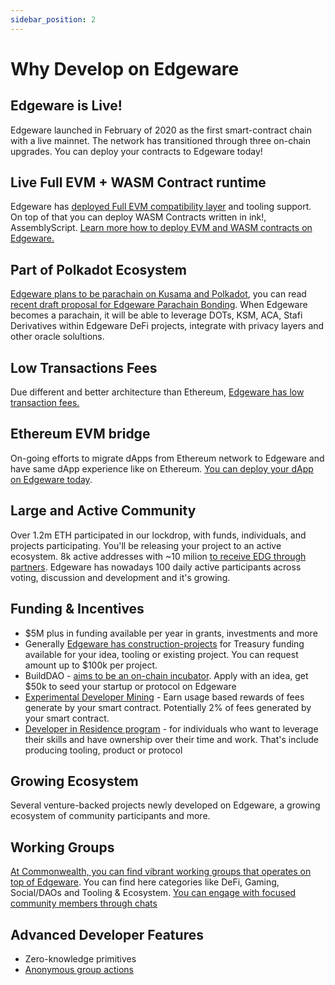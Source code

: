 ```yaml
---
sidebar_position: 2
---
```


# Why Develop on Edgeware

## Edgeware is Live!

Edgeware launched in February of 2020 as the first smart-contract chain with a live mainnet. The network has transitioned through three on-chain upgrades. You can deploy your contracts to Edgeware today!

## Live Full EVM + WASM Contract runtime

Edgeware has [deployed Full EVM compatibility layer](https://github.com/hicommonwealth/evm/blob/master/README.md) and tooling support. On top of that you can deploy WASM Contracts written in ink!, AssemblyScript. [Learn more how to deploy EVM and WASM contracts on Edgeware.](https://main.edgeware.wiki/contribute-and-engage/develop/edgeware-smart-contracts)

## Part of Polkadot Ecosystem

[Edgeware plans to be parachain on Kusama and Polkadot](https://blog.edgewa.re/edgeware-2020/), you can read [recent draft proposal for Edgeware Parachain Bonding](https://commonwealth.im/edgeware/proposal/discussion/830-draft-proposal-edgeware-parachain-bonding). When Edgeware becomes a parachain, it will be able to leverage DOTs, KSM, ACA, Stafi Derivatives within Edgeware DeFi projects, integrate with privacy layers and other oracle solultions.

## Low Transactions Fees

Due different and better architecture than Ethereum, [Edgeware has low transaction fees.](https://github.com/hicommonwealth/edgeware-documentation/blob/master/docs/edgeware-runtime/economics/transaction-fees.md)

## Ethereum EVM bridge

On-going efforts to migrate dApps from Ethereum network to Edgeware and have same dApp experience like on Ethereum. [You can deploy your dApp on Edgeware today](https://main.edgeware.wiki/edgeware-runtime/evm).

## Large and Active Community

Over 1.2m ETH participated in our lockdrop, with funds, individuals, and projects participating. You'll be releasing your project to an active ecosystem. 8k active addresses with ~10 milion [to receive EDG through partners](https://www.binance.com/en/blog/376024539711221760/Did-You-Hold-ETH-on-Binance-Congratulations-Youll-Get-Free-Edgeware-Tokens). Edgeware has nowadays 100 daily active participants across voting, discussion and development and it's growing.

## Funding & Incentives

- $5M plus in funding available per year in grants, investments and more
- Generally [Edgeware has construction-projects](https://github.com/edgeware-builders/construction-projects) for Treasury funding available for your idea, tooling or existing project. You can request amount up to $100k per project.
- BuildDAO - [aims to be an on-chain incubator](https://www.notion.so/hicommonwealth/BuilDAO-Incubator-Paper-35d451f814014f9cbff96b6c8ab443a4). Apply with an idea, get $50k to seed your startup or protocol on Edgeware
- [Experimental Developer Mining](https://commonwealth.im/edgeware/proposal/discussion/798-developer-incentive-dev-mining-by-uma) - Earn usage based rewards of fees generate by your smart contract. Potentially 2% of fees generated by your smart contract.
- [Developer in Residence program](https://commonwealth.im/edgeware/proposal/discussion/864-recruiting-developers-in-residence-to-edgeware) - for individuals who want to leverage their skills and have ownership over their time and work. That's include producing tooling, product or protocol

## Growing Ecosystem

Several venture-backed projects newly developed on Edgeware, a growing ecosystem of community participants and more.

## Working Groups

[At Commonwealth, you can find vibrant working groups that operates on top of Edgeware](https://commonwealth.im/edgeware/). You can find here categories like DeFi, Gaming, Social/DAOs and Tooling & Ecosystem. [You can engage with focused community members through chats](https://github.com/edgeware-builders/awesome-edgeware#working-groups---engage-with-focused-community)

## Advanced Developer Features

- Zero-knowledge primitives
- [Anonymous group actions](https://github.com/edgeware-builders/anon)
